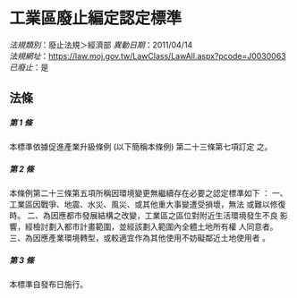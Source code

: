 # 工業區廢止編定認定標準

*法規類別*：廢止法規＞經濟部
*異動日期*：2011/04/14  
*法規網址*：https://law.moj.gov.tw/LawClass/LawAll.aspx?pcode=J0030063
*已廢止*：是


## 法條
##### 第 1 條
本標準依據促進產業升級條例 (以下簡稱本條例) 第二十三條第七項訂定
之。


##### 第 2 條
本條例第二十三條第五項所稱因環境變更無繼續存在必要之認定標準如下
：
一、工業區因戰爭、地震、水災、風災、或其他重大事變遭受損壞，無法
    或難以修復時。
二、為因應都市發展結構之改變，工業區之區位對附近生活環境發生不良
    影響，經檢討劃入都市計畫範圍，並經該劃入範圍內全體土地所有權
    人同意者。
三、為因應產業環境轉型，或較適宜作為其他使用不妨礙鄰近土地使用者
    。


##### 第 3 條
本標準自發布日施行。



